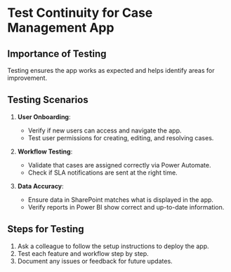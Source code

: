 # Test Continuity for Case Management App

## Importance of Testing
Testing ensures the app works as expected and helps identify areas for improvement.

## Testing Scenarios
1. **User Onboarding**:
   - Verify if new users can access and navigate the app.
   - Test user permissions for creating, editing, and resolving cases.

2. **Workflow Testing**:
   - Validate that cases are assigned correctly via Power Automate.
   - Check if SLA notifications are sent at the right time.

3. **Data Accuracy**:
   - Ensure data in SharePoint matches what is displayed in the app.
   - Verify reports in Power BI show correct and up-to-date information.

## Steps for Testing
1. Ask a colleague to follow the setup instructions to deploy the app.
2. Test each feature and workflow step by step.
3. Document any issues or feedback for future updates.

